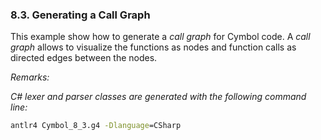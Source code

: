 ﻿### 8.3. Generating a Call Graph

This example show how to generate a _call graph_ for Cymbol code. A _call graph_ allows to visualize the functions as nodes and function calls as directed edges between the nodes.

_Remarks:_

_C# lexer and parser classes are generated with the following command line:_

```bat
antlr4 Cymbol_8_3.g4 -Dlanguage=CSharp
```